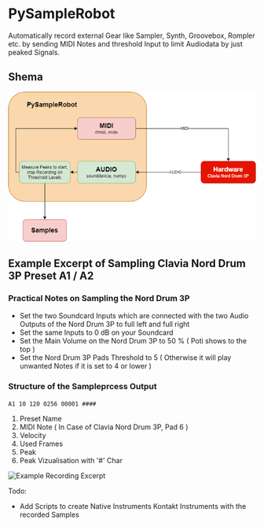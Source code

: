 # PySampleRobot
Automatically record external Gear like Sampler, Synth, Groovebox, Rompler etc. by sending MIDI Notes and threshold Input to limit Audiodata by just peaked Signals.

## Shema

![Schema](SchemaDiagram.png?raw=true "Schema")

## Example Excerpt of Sampling Clavia Nord Drum 3P Preset A1 / A2

### Practical Notes on Sampling the Nord Drum 3P

- Set the two Soundcard Inputs which are connected with the two Audio Outputs of the Nord Drum 3P to full left and full right
- Set the same Inputs to 0 dB on your Soundcard
- Set the Main Volume on the Nord Drum 3P to 50 % ( Poti shows to the top )
- Set the Nord Drum 3P Pads Threshold to 5 ( Otherwise it will play unwanted Notes if it is set to 4 or lower )

### Structure of the Sampleprcess Output

``A1 10 120 0256 00001 ####``
1. Preset Name
2. MIDI Note ( In Case of Clavia Nord Drum 3P, Pad 6 )
3. Velocity
4. Used Frames
5. Peak
6. Peak Vizualisation with '#' Char

![Example Recording Excerpt](RecordingExcerpt.gif?raw=true "Example Recording Excerpt")

Todo:
- Add Scripts to create Native Instruments Kontakt Instruments with the recorded Samples

